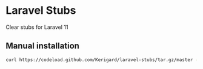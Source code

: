 # Laravel Stubs

Clear stubs for Laravel 11

## Manual installation

```bash
curl https://codeload.github.com/Kerigard/laravel-stubs/tar.gz/master -L -o stubs.tgz && tar --strip=1 -xvzf stubs.tgz laravel-stubs-master/stubs && rm stubs.tgz
```
